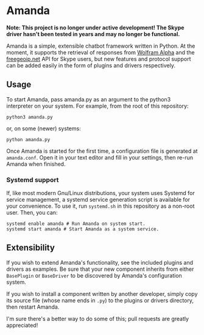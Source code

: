 # Amanda
**Note: This project is no longer under active development! The Skype driver hasn't been tested in years and may no longer be functional.**

Amanda is a simple, extensible chatbot framework written in Python. At the moment, it supports the retrieval of responses from [Wolfram Alpha](http://wolframalpha.com) and the [freegeoip.net](http://freegeoip.net) API for Skype users, but new features and protocol support can be added easily in the form of plugins and drivers respectively.

## Usage
To start Amanda, pass amanda.py as an argument to the python3 interpreter on your system. For example, from the root of this repository:

    python3 amanda.py

or, on some (newer) systems:

    python amanda.py

Once Amanda is started for the first time, a configuration file is generated at `amanda.conf`. Open it in your text editor and fill in your settings, then re-run Amanda when finished.

### Systemd support
If, like most modern Gnu/Linux distributions, your system uses Systemd for service management, a systemd service generation script is available for your convenience. To use it, run `systemd.sh` in this repository as a non-root user. Then, you can:

    systemd enable amanda # Run Amanda on system start.
    systemd start amanda # Start Amanda as a system service.
## Extensibility
If you wish to extend Amanda's functionality, see the included plugins and drivers as examples. Be sure that your new component inherits from either `BasePlugin` or `BaseDriver` to be discovered by Amanda's configuration system.

If you wish to install a component written by another developer, simply copy its source file (whose name ends in `.py`) to the plugins or drivers directory, then restart Amanda.

I'm sure there's a better way to do some of this; pull requests are greatly appreciated!
